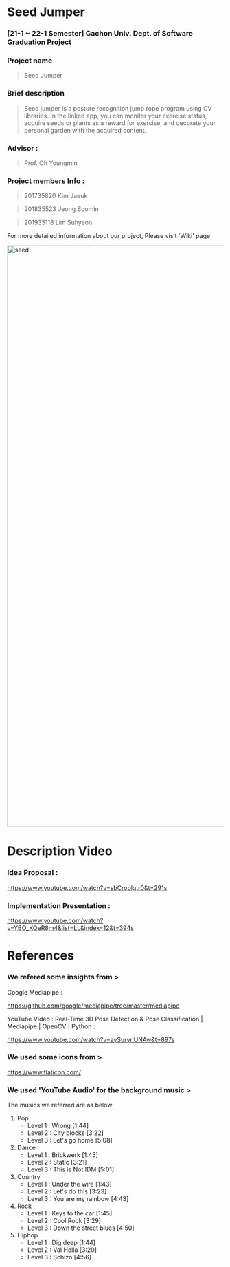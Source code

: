 # Seed Jumper

### [21-1 ~  22-1 Semester] Gachon Univ. Dept. of Software Graduation Project

### Project name
 > Seed Jumper

### Brief description

 > Seed jumper is a posture recognition jump rope program using CV libraries. In the linked app, you can monitor your exercise status, acquire seeds or plants as a reward for exercise, and decorate your personal garden with the acquired content.

### Advisor :
 > Prof. Oh Youngmin

### Project members Info :

 > 201735820 Kim Jaeuk

 > 201835523 Jeong Soomin

 > 201935118 Lim Suhyeon

For more detailed information about our project, Please visit 'Wiki' page

<img width="1353" alt="seed" src="https://user-images.githubusercontent.com/76028521/160591845-0ef687cb-d68c-47cf-830f-b0aadd0ac1cd.png">

# Description Video

### Idea Proposal :

https://www.youtube.com/watch?v=sbCroblgtr0&t=291s

### Implementation Presentation : 

https://www.youtube.com/watch?v=YBO_KQeR8m4&list=LL&index=12&t=394s


# References

### We refered some insights from >

Google Mediapipe : 

https://github.com/google/mediapipe/tree/master/mediapipe

YouTube Video : Real-Time 3D Pose Detection & Pose Classification | Mediapipe | OpenCV | Python : 

https://www.youtube.com/watch?v=aySurynUNAw&t=897s

### We used some icons from >

https://www.flaticon.com/

### We used 'YouTube Audio' for the background music >

The musics we referred are as below

1. Pop
    - Level 1 : Wrong [1:44]
    - Level 2 : City blocks [3:22]
    - Level 3 : Let's go home [5:08]
2. Dance
    - Level 1 : Brickwerk [1:45]
    - Level 2 : Static [3:21]
    - Level 3 : This is Not IDM [5:01]
3. Country
    - Level 1 : Under the wire [1:43]
    - Level 2 : Let's do this [3:23]
    - Level 3 : You are my rainbow [4:43]
4. Rock
    - Level 1 : Keys to the car [1:45]
    - Level 2 : Cool Rock [3:29]
    - Level 3 : Down the street blues [4:50]
5. Hiphop
    - Level 1 : Dig deep [1:44]
    - Level 2 : Val Holla [3:20]
    - Level 3 : Schizo [4:56]

